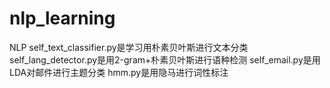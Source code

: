 # nlp_learning
NLP
self_text_classifier.py是学习用朴素贝叶斯进行文本分类
self_lang_detector.py是用2-gram+朴素贝叶斯进行语种检测
self_email.py是用LDA对邮件进行主题分类
hmm.py是用隐马进行词性标注
